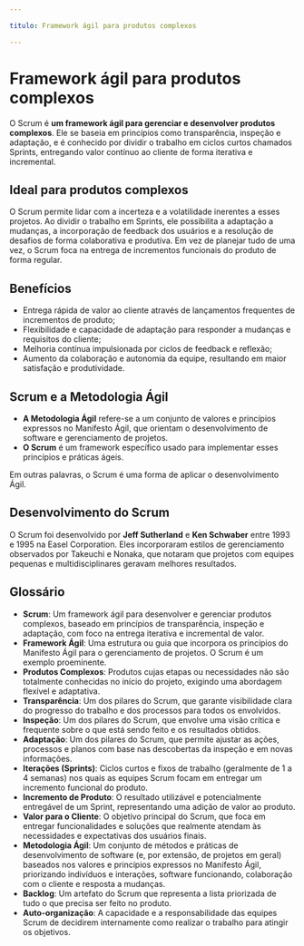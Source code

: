 ```yaml
---

titulo: Framework ágil para produtos complexos

---
```


# Framework ágil para produtos complexos

O Scrum é **um framework ágil para gerenciar e desenvolver produtos complexos**. Ele se baseia em princípios como transparência, inspeção e adaptação, e é conhecido por dividir o trabalho em ciclos curtos chamados Sprints, entregando valor contínuo ao cliente de forma iterativa e incremental.

## Ideal para produtos complexos

O Scrum permite lidar com a incerteza e a volatilidade inerentes a esses projetos. Ao dividir o trabalho em Sprints, ele possibilita a adaptação a mudanças, a incorporação de feedback dos usuários e a resolução de desafios de forma colaborativa e produtiva. Em vez de planejar tudo de uma vez, o Scrum foca na entrega de incrementos funcionais do produto de forma regular.

## Benefícios

- Entrega rápida de valor ao cliente através de lançamentos frequentes de incrementos de produto;
- Flexibilidade e capacidade de adaptação para responder a mudanças e requisitos do cliente;
- Melhoria contínua impulsionada por ciclos de feedback e reflexão;
- Aumento da colaboração e autonomia da equipe, resultando em maior satisfação e produtividade.

## Scrum e a Metodologia Ágil

- **A Metodologia Ágil** refere-se a um conjunto de valores e princípios expressos no Manifesto Ágil, que orientam o desenvolvimento de software e gerenciamento de projetos.
- **O Scrum** é um framework específico usado para implementar esses princípios e práticas ágeis.

Em outras palavras, o Scrum é uma forma de aplicar o desenvolvimento Ágil.

## Desenvolvimento do Scrum

O Scrum foi desenvolvido por **Jeff Sutherland** e **Ken Schwaber** entre 1993 e 1995 na Easel Corporation. Eles incorporaram estilos de gerenciamento observados por Takeuchi e Nonaka, que notaram que projetos com equipes pequenas e multidisciplinares geravam melhores resultados.

## Glossário

- **Scrum**: Um framework ágil para desenvolver e gerenciar produtos complexos, baseado em princípios de transparência, inspeção e adaptação, com foco na entrega iterativa e incremental de valor.
- **Framework Ágil**: Uma estrutura ou guia que incorpora os princípios do Manifesto Ágil para o gerenciamento de projetos. O Scrum é um exemplo proeminente.
- **Produtos Complexos**: Produtos cujas etapas ou necessidades não são totalmente conhecidas no início do projeto, exigindo uma abordagem flexível e adaptativa.
- **Transparência**: Um dos pilares do Scrum, que garante visibilidade clara do progresso do trabalho e dos processos para todos os envolvidos.
- **Inspeção**: Um dos pilares do Scrum, que envolve uma visão crítica e frequente sobre o que está sendo feito e os resultados obtidos.
- **Adaptação**: Um dos pilares do Scrum, que permite ajustar as ações, processos e planos com base nas descobertas da inspeção e em novas informações.
- **Iterações (Sprints)**: Ciclos curtos e fixos de trabalho (geralmente de 1 a 4 semanas) nos quais as equipes Scrum focam em entregar um incremento funcional do produto.
- **Incremento de Produto**: O resultado utilizável e potencialmente entregável de um Sprint, representando uma adição de valor ao produto.
- **Valor para o Cliente**: O objetivo principal do Scrum, que foca em entregar funcionalidades e soluções que realmente atendam às necessidades e expectativas dos usuários finais.
- **Metodologia Ágil**: Um conjunto de métodos e práticas de desenvolvimento de software (e, por extensão, de projetos em geral) baseados nos valores e princípios expressos no Manifesto Ágil, priorizando indivíduos e interações, software funcionando, colaboração com o cliente e resposta a mudanças.
- **Backlog**: Um artefato do Scrum que representa a lista priorizada de tudo o que precisa ser feito no produto.
- **Auto-organização**: A capacidade e a responsabilidade das equipes Scrum de decidirem internamente como realizar o trabalho para atingir os objetivos.
